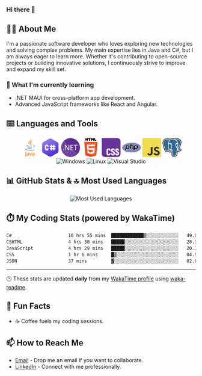 ### Hi there 👋

## 👨‍💻 About Me
I'm a passionate software developer who loves exploring new technologies and solving complex problems. My main expertise lies in Java and C#, but I am always eager to learn more. Whether it's contributing to open-source projects or building innovative solutions, I continuously strive to improve and expand my skill set.

### 🌱 What I'm currently learning
- .NET MAUI for cross-platform app development.
- Advanced JavaScript frameworks like React and Angular.

## ⌨️ Languages and Tools
<p align="center">
  <img alt="Java" width="50px" src="https://raw.githubusercontent.com/github/explore/80688e429a7d4ef2fca1e82350fe8e3517d3494d/topics/java/java.png" />
  <img alt="C#" width="50px" src="https://raw.githubusercontent.com/github/explore/80688e429a7d4ef2fca1e82350fe8e3517d3494d/topics/csharp/csharp.png" />
  <img alt=".Net" width="50px" src="https://raw.githubusercontent.com/github/explore/80688e429a7d4ef2fca1e82350fe8e3517d3494d/topics/dotnet/dotnet.png"/>
  <img alt="HTML5" width="50px" src="https://raw.githubusercontent.com/github/explore/80688e429a7d4ef2fca1e82350fe8e3517d3494d/topics/html/html.png" />
  <img alt="CSS3" width="50px" src="https://raw.githubusercontent.com/github/explore/80688e429a7d4ef2fca1e82350fe8e3517d3494d/topics/css/css.png" />
  <img alt="PHP" width="50px" src="https://raw.githubusercontent.com/github/explore/80688e429a7d4ef2fca1e82350fe8e3517d3494d/topics/php/php.png" />
  <img alt="JavaScript" width="50px" src="https://raw.githubusercontent.com/github/explore/80688e429a7d4ef2fca1e82350fe8e3517d3494d/topics/javascript/javascript.png" />
  <img alt="PostgreSQL" width="50px" src="https://raw.githubusercontent.com/github/explore/96943574ba0c0340ba6ea1e6f768e9abe43e34e1/topics/postgresql/postgresql.png" />
  <br>
  <img src="https://img.shields.io/badge/OS-Windows-blue?logo=windows" alt="Windows">
  <img src="https://img.shields.io/badge/OS-Linux-green?logo=linux" alt="Linux">
  <img src="https://img.shields.io/badge/IDE-Visual%20Studio-purple?logo=visual-studio" alt="Visual Studio">
</p>

## 📊 GitHub Stats & 🔝 Most Used Languages

<p align="center">
  <img src="https://github-readme-stats.vercel.app/api/top-langs/?username=Z4SLiDeR&theme=tokyonight&layout=compact&hide_border=true" alt="Most Used Languages" width="41%"/>
</p>

## ⏱️ My Coding Stats (powered by WakaTime)

<!--START_SECTION:waka-->

```txt
C#                     10 hrs 55 mins  ████████████▒░░░░░░░░░░░░   49.08 %
CSHTML                 4 hrs 30 mins   █████░░░░░░░░░░░░░░░░░░░░   20.30 %
JavaScript             4 hrs 29 mins   █████░░░░░░░░░░░░░░░░░░░░   20.17 %
CSS                    1 hr 6 mins     █▒░░░░░░░░░░░░░░░░░░░░░░░   04.99 %
JSON                   37 mins         ▓░░░░░░░░░░░░░░░░░░░░░░░░   02.80 %
```

<!--END_SECTION:waka-->

---

🕒 These stats are updated **daily** from my [WakaTime profile](https://wakatime.com/) using [waka-readme](https://github.com/athul/waka-readme).  


## 💬 Fun Facts
- ☕ Coffee fuels my coding sessions.

## 📫 How to Reach Me
- [Email](mailto:contact@jldigital.be) - Drop me an email if you want to collaborate.
- [LinkedIn](https://www.linkedin.com/in/yourprofile) - Connect with me professionally.
